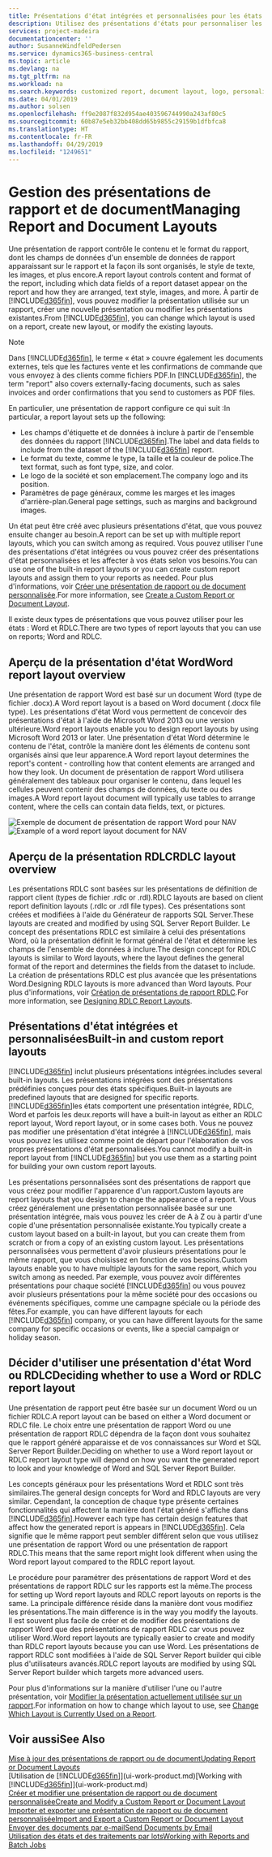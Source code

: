 ```yaml
---
title: Présentations d'état intégrées et personnalisées pour les états et les documents | Microsoft Docs
description: Utilisez des présentations d'états pour personnaliser les documents, par exemple, pour personnaliser la police, le logo, ou la mise en page des fichiers PDF que vous envoyez aux clients.
services: project-madeira
documentationcenter: ''
author: SusanneWindfeldPedersen
ms.service: dynamics365-business-central
ms.topic: article
ms.devlang: na
ms.tgt_pltfrm: na
ms.workload: na
ms.search.keywords: customized report, document layout, logo, personalize
ms.date: 04/01/2019
ms.author: solsen
ms.openlocfilehash: ff9e2087f832d954ae403596744990a243af80c5
ms.sourcegitcommit: 60b87e5eb32bb408dd65b9855c29159b1dfbfca8
ms.translationtype: HT
ms.contentlocale: fr-FR
ms.lasthandoff: 04/29/2019
ms.locfileid: "1249651"
---
```

# <a name="managing-report-and-document-layouts"></a><span data-ttu-id="9f611-103">Gestion des présentations de rapport et de document</span><span class="sxs-lookup"><span data-stu-id="9f611-103">Managing Report and Document Layouts</span></span>
<span data-ttu-id="9f611-104">Une présentation de rapport contrôle le contenu et le format du rapport, dont les champs de données d'un ensemble de données de rapport apparaissant sur le rapport et la façon ils sont organisés, le style de texte, les images, et plus encore.</span><span class="sxs-lookup"><span data-stu-id="9f611-104">A report layout controls content and format of the report, including which data fields of a report dataset appear on the report and how they are arranged, text style, images, and more.</span></span> <span data-ttu-id="9f611-105">À partir de [!INCLUDE[d365fin](includes/d365fin_md.md)], vous pouvez modifier la présentation utilisée sur un rapport, créer une nouvelle présentation ou modifier les présentations existantes.</span><span class="sxs-lookup"><span data-stu-id="9f611-105">From [!INCLUDE[d365fin](includes/d365fin_md.md)], you can change which layout is used on a report, create new layout, or modify the existing layouts.</span></span>

> [!NOTE]  
>   <span data-ttu-id="9f611-106">Dans [!INCLUDE[d365fin](includes/d365fin_md.md)], le terme « état » couvre également les documents externes, tels que les factures vente et les confirmations de commande que vous envoyez à des clients comme fichiers PDF.</span><span class="sxs-lookup"><span data-stu-id="9f611-106">In [!INCLUDE[d365fin](includes/d365fin_md.md)], the term "report" also covers externally-facing documents, such as sales invoices and order confirmations that you send to customers as PDF files.</span></span>

<span data-ttu-id="9f611-107">En particulier, une présentation de rapport configure ce qui suit :</span><span class="sxs-lookup"><span data-stu-id="9f611-107">In particular, a report layout sets up the following:</span></span>

* <span data-ttu-id="9f611-108">Les champs d'étiquette et de données à inclure à partir de l'ensemble des données du rapport [!INCLUDE[d365fin](includes/d365fin_md.md)].</span><span class="sxs-lookup"><span data-stu-id="9f611-108">The label and data fields to include from the dataset of the [!INCLUDE[d365fin](includes/d365fin_md.md)] report.</span></span>
* <span data-ttu-id="9f611-109">Le format du texte, comme le type, la taille et la couleur de police.</span><span class="sxs-lookup"><span data-stu-id="9f611-109">The text format, such as font type, size, and color.</span></span>
* <span data-ttu-id="9f611-110">Le logo de la société et son emplacement.</span><span class="sxs-lookup"><span data-stu-id="9f611-110">The company logo and its position.</span></span>
* <span data-ttu-id="9f611-111">Paramètres de page généraux, comme les marges et les images d'arrière-plan.</span><span class="sxs-lookup"><span data-stu-id="9f611-111">General page settings, such as margins and background images.</span></span>

<span data-ttu-id="9f611-112">Un état peut être créé avec plusieurs présentations d'état, que vous pouvez ensuite changer au besoin.</span><span class="sxs-lookup"><span data-stu-id="9f611-112">A report can be set up with multiple report layouts, which you can switch among as required.</span></span> <span data-ttu-id="9f611-113">Vous pouvez utiliser l'une des présentations d'état intégrées ou vous pouvez créer des présentations d'état personnalisées et les affecter à vos états selon vos besoins.</span><span class="sxs-lookup"><span data-stu-id="9f611-113">You can use one of the built-in report layouts or you can create custom report layouts and assign them to your reports as needed.</span></span> <span data-ttu-id="9f611-114">Pour plus d'informations, voir [Créer une présentation de rapport ou de document personnalisée](ui-how-create-custom-report-layout.md).</span><span class="sxs-lookup"><span data-stu-id="9f611-114">For more information, see [Create a Custom Report or Document Layout](ui-how-create-custom-report-layout.md).</span></span>

<span data-ttu-id="9f611-115">Il existe deux types de présentations que vous pouvez utiliser pour les états : Word et RDLC.</span><span class="sxs-lookup"><span data-stu-id="9f611-115">There are two types of report layouts that you can use on reports; Word and RDLC.</span></span>

## <a name="word-report-layout-overview"></a><span data-ttu-id="9f611-116">Aperçu de la présentation d'état Word</span><span class="sxs-lookup"><span data-stu-id="9f611-116">Word report layout overview</span></span>
<span data-ttu-id="9f611-117">Une présentation de rapport Word est basé sur un document Word (type de fichier .docx).</span><span class="sxs-lookup"><span data-stu-id="9f611-117">A Word report layout is a based on Word document (.docx file type).</span></span> <span data-ttu-id="9f611-118">Les présentations d'état Word vous permettent de concevoir des présentations d'état à l'aide de Microsoft Word 2013 ou une version ultérieure.</span><span class="sxs-lookup"><span data-stu-id="9f611-118">Word report layouts enable you to design report layouts by using Microsoft Word 2013 or later.</span></span> <span data-ttu-id="9f611-119">Une présentation d'état Word détermine le contenu de l'état, contrôle la manière dont les éléments de contenu sont organisés ainsi que leur apparence.</span><span class="sxs-lookup"><span data-stu-id="9f611-119">A Word report layout determines the report's content - controlling how that content elements are arranged and how they look.</span></span> <span data-ttu-id="9f611-120">Un document de présentation de rapport Word utilisera généralement des tableaux pour organiser le contenu, dans lequel les cellules peuvent contenir des champs de données, du texte ou des images.</span><span class="sxs-lookup"><span data-stu-id="9f611-120">A Word report layout document will typically use tables to arrange content, where the cells can contain data fields, text, or pictures.</span></span>

 <span data-ttu-id="9f611-121">![Exemple de document de présentation de rapport Word pour NAV](media/nav_wordreportlayout_edit_in_word_example.png "NAV_WordReportLayout_Edit_In_Word_Example")</span><span class="sxs-lookup"><span data-stu-id="9f611-121">![Example of a word report layout document for NAV](media/nav_wordreportlayout_edit_in_word_example.png "NAV_WordReportLayout_Edit_In_Word_Example")</span></span>  

## <a name="rdlc-layout-overview"></a><span data-ttu-id="9f611-122">Aperçu de la présentation RDLC</span><span class="sxs-lookup"><span data-stu-id="9f611-122">RDLC layout overview</span></span>
<span data-ttu-id="9f611-123">Les présentations RDLC sont basées sur les présentations de définition de rapport client (types de fichier .rdlc or .rdl).</span><span class="sxs-lookup"><span data-stu-id="9f611-123">RDLC layouts are based on client report definition layouts (.rdlc or .rdl file types).</span></span> <span data-ttu-id="9f611-124">Ces présentations sont créées et modifiées à l'aide du Générateur de rapports SQL Server.</span><span class="sxs-lookup"><span data-stu-id="9f611-124">These layouts are created and modified by using SQL Server Report Builder.</span></span> <span data-ttu-id="9f611-125">Le concept des présentations RDLC est similaire à celui des présentations Word, où la présentation définit le format général de l'état et détermine les champs de l'ensemble de données à inclure.</span><span class="sxs-lookup"><span data-stu-id="9f611-125">The design concept for RDLC layouts is similar to Word layouts, where the layout defines the general format of the report and determines the fields from the dataset to include.</span></span> <span data-ttu-id="9f611-126">La création de présentations RDLC est plus avancée que les présentations Word.</span><span class="sxs-lookup"><span data-stu-id="9f611-126">Designing RDLC layouts is more advanced than Word layouts.</span></span> <span data-ttu-id="9f611-127">Pour plus d'informations, voir [Création de présentations de rapport RDLC](/dynamics-nav/Designing-RDLC-Report-Layouts).</span><span class="sxs-lookup"><span data-stu-id="9f611-127">For more information, see [Designing RDLC Report Layouts](/dynamics-nav/Designing-RDLC-Report-Layouts).</span></span>

## <a name="built-in-and-custom-report-layouts"></a><span data-ttu-id="9f611-128">Présentations d'état intégrées et personnalisées</span><span class="sxs-lookup"><span data-stu-id="9f611-128">Built-in and custom report layouts</span></span>
[!INCLUDE[d365fin](includes/d365fin_md.md)] <span data-ttu-id="9f611-129">inclut plusieurs présentations intégrées.</span><span class="sxs-lookup"><span data-stu-id="9f611-129">includes several built-in layouts.</span></span> <span data-ttu-id="9f611-130">Les présentations intégrées sont des présentations prédéfinies conçues pour des états spécifiques.</span><span class="sxs-lookup"><span data-stu-id="9f611-130">Built-in layouts are predefined layouts that are designed for specific reports.</span></span> [!INCLUDE[d365fin](includes/d365fin_md.md)]<span data-ttu-id="9f611-131">les états comportent une présentation intégrée, RDLC, Word et parfois les deux.</span><span class="sxs-lookup"><span data-stu-id="9f611-131">reports will have a built-in layout as either an RDLC report layout, Word report layout, or in some cases both.</span></span> <span data-ttu-id="9f611-132">Vous ne pouvez pas modifier une présentation d'état intégrée à [!INCLUDE[d365fin](includes/d365fin_md.md)], mais vous pouvez les utilisez comme point de départ pour l'élaboration de vos propres présentations d'état personnalisées.</span><span class="sxs-lookup"><span data-stu-id="9f611-132">You cannot modify a built-in report layout from [!INCLUDE[d365fin](includes/d365fin_md.md)] but you use them as a starting point for building your own custom report layouts.</span></span>

<span data-ttu-id="9f611-133">Les présentations personnalisées sont des présentations de rapport que vous créez pour modifier l'apparence d'un rapport.</span><span class="sxs-lookup"><span data-stu-id="9f611-133">Custom layouts are report layouts that you design to change the appearance of a report.</span></span> <span data-ttu-id="9f611-134">Vous créez généralement une présentation personnalisée basée sur une présentation intégrée, mais vous pouvez les créer de A à Z ou à partir d'une copie d'une présentation personnalisée existante.</span><span class="sxs-lookup"><span data-stu-id="9f611-134">You typically create a custom layout based on a built-in layout, but you can create them from scratch or from a copy of an existing custom layout.</span></span> <span data-ttu-id="9f611-135">Les présentations personnalisées vous permettent d'avoir plusieurs présentations pour le même rapport, que vous choisissez en fonction de vos besoins.</span><span class="sxs-lookup"><span data-stu-id="9f611-135">Custom layouts enable you to have multiple layouts for the same report, which you switch among as needed.</span></span> <span data-ttu-id="9f611-136">Par exemple, vous pouvez avoir différentes présentations pour chaque société [!INCLUDE[d365fin](includes/d365fin_md.md)] ou vous pouvez avoir plusieurs présentations pour la même société pour des occasions ou événements spécifiques, comme une campagne spéciale ou la période des fêtes.</span><span class="sxs-lookup"><span data-stu-id="9f611-136">For example, you can have different layouts for each [!INCLUDE[d365fin](includes/d365fin_md.md)] company, or you can have different layouts for the same company for specific occasions or events, like a special campaign or holiday season.</span></span>

## <a name="deciding-whether-to-use-a-word-or-rdlc-report-layout"></a><span data-ttu-id="9f611-137">Décider d'utiliser une présentation d'état Word ou RDLC</span><span class="sxs-lookup"><span data-stu-id="9f611-137">Deciding whether to use a Word or RDLC report layout</span></span>
<span data-ttu-id="9f611-138">Une présentation de rapport peut être basée sur un document Word ou un fichier RDLC.</span><span class="sxs-lookup"><span data-stu-id="9f611-138">A report layout can be based on either a Word document or RDLC file.</span></span> <span data-ttu-id="9f611-139">Le choix entre une présentation de rapport Word ou une présentation de rapport RDLC dépendra de la façon dont vous souhaitez que le rapport généré apparaisse et de vos connaissances sur Word et SQL Server Report Builder.</span><span class="sxs-lookup"><span data-stu-id="9f611-139">Deciding on whether to use a Word report layout or RDLC report layout type will depend on how you want the generated report to look and your knowledge of Word and SQL Server Report Builder.</span></span>

<span data-ttu-id="9f611-140">Les concepts généraux pour les présentations Word et RDLC sont très similaires.</span><span class="sxs-lookup"><span data-stu-id="9f611-140">The general design concepts for Word and RDLC layouts are very similar.</span></span> <span data-ttu-id="9f611-141">Cependant, la conception de chaque type présente certaines fonctionnalités qui affectent la manière dont l'état généré s'affiche dans [!INCLUDE[d365fin](includes/d365fin_md.md)].</span><span class="sxs-lookup"><span data-stu-id="9f611-141">However each type has certain design features that affect how the generated report is appears in [!INCLUDE[d365fin](includes/d365fin_md.md)].</span></span> <span data-ttu-id="9f611-142">Cela signifie que le même rapport peut sembler différent selon que vous utilisez une présentation de rapport Word ou une présentation de rapport RDLC.</span><span class="sxs-lookup"><span data-stu-id="9f611-142">This means that the same report might look different when using the Word report layout compared to the RDLC report layout.</span></span>

<span data-ttu-id="9f611-143">Le procédure pour paramétrer des présentations de rapport Word et des présentations de rapport RDLC sur les rapports est la même.</span><span class="sxs-lookup"><span data-stu-id="9f611-143">The process for setting up Word report layouts and RDLC report layouts on reports is the same.</span></span> <span data-ttu-id="9f611-144">La principale différence réside dans la manière dont vous modifiez les présentations.</span><span class="sxs-lookup"><span data-stu-id="9f611-144">The main difference is in the way you modify the layouts.</span></span> <span data-ttu-id="9f611-145">Il est souvent plus facile de créer et de modifier des présentations de rapport Word que des présentations de rapport RDLC car vous pouvez utiliser Word.</span><span class="sxs-lookup"><span data-stu-id="9f611-145">Word report layouts are typically easier to create and modify than RDLC report layouts because you can use Word.</span></span> <span data-ttu-id="9f611-146">Les présentations de rapport RDLC sont modifiées à l'aide de SQL Server Report builder qui cible plus d'utilisateurs avancés.</span><span class="sxs-lookup"><span data-stu-id="9f611-146">RDLC report layouts are modified by using SQL Server Report builder which targets more advanced users.</span></span>

<span data-ttu-id="9f611-147">Pour plus d'informations sur la manière d'utiliser l'une ou l'autre présentation, voir [Modifier la présentation actuellement utilisée sur un rapport](ui-how-change-layout-currently-used-report.md).</span><span class="sxs-lookup"><span data-stu-id="9f611-147">For information on how to change which layout to use, see [Change Which Layout is Currently Used on a Report](ui-how-change-layout-currently-used-report.md).</span></span>

## <a name="see-also"></a><span data-ttu-id="9f611-148">Voir aussi</span><span class="sxs-lookup"><span data-stu-id="9f611-148">See Also</span></span>
[<span data-ttu-id="9f611-149">Mise à jour des présentations de rapport ou de document</span><span class="sxs-lookup"><span data-stu-id="9f611-149">Updating Report or Document Layouts</span></span>](ui-update-report-layouts.md)  
<span data-ttu-id="9f611-150">[Utilisation de [!INCLUDE[d365fin](includes/d365fin_md.md)]](ui-work-product.md)</span><span class="sxs-lookup"><span data-stu-id="9f611-150">[Working with [!INCLUDE[d365fin](includes/d365fin_md.md)]](ui-work-product.md)</span></span>  
[<span data-ttu-id="9f611-151">Créer et modifier une présentation de rapport ou de document personnalisée</span><span class="sxs-lookup"><span data-stu-id="9f611-151">Create and Modify a Custom Report or Document Layout</span></span>](ui-how-create-custom-report-layout.md)  
[<span data-ttu-id="9f611-152">Importer et exporter une présentation de rapport ou de document personnalisée</span><span class="sxs-lookup"><span data-stu-id="9f611-152">Import and Export a Custom Report or Document Layout</span></span>](ui-how-import-and-export-report-layout.md)  
[<span data-ttu-id="9f611-153">Envoyer des documents par e-mail</span><span class="sxs-lookup"><span data-stu-id="9f611-153">Send Documents by Email</span></span>](ui-how-send-documents-email.md)  
[<span data-ttu-id="9f611-154">Utilisation des états et des traitements par lots</span><span class="sxs-lookup"><span data-stu-id="9f611-154">Working with Reports and Batch Jobs</span></span>](ui-work-report.md)  
